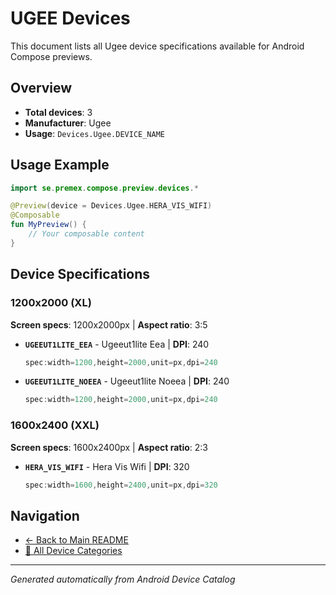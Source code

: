 # UGEE Devices

This document lists all Ugee device specifications available for Android Compose previews.

## Overview

- **Total devices**: 3
- **Manufacturer**: Ugee
- **Usage**: `Devices.Ugee.DEVICE_NAME`

## Usage Example

```kotlin
import se.premex.compose.preview.devices.*

@Preview(device = Devices.Ugee.HERA_VIS_WIFI)
@Composable
fun MyPreview() {
    // Your composable content
}
```

## Device Specifications

### 1200x2000 (XL)

**Screen specs**: 1200x2000px | **Aspect ratio**: 3:5

- **`UGEEUT1LITE_EEA`** - Ugeeut1lite Eea | **DPI**: 240
  ```kotlin
  spec:width=1200,height=2000,unit=px,dpi=240
  ```

- **`UGEEUT1LITE_NOEEA`** - Ugeeut1lite Noeea | **DPI**: 240
  ```kotlin
  spec:width=1200,height=2000,unit=px,dpi=240
  ```

### 1600x2400 (XXL)

**Screen specs**: 1600x2400px | **Aspect ratio**: 2:3

- **`HERA_VIS_WIFI`** - Hera Vis Wifi | **DPI**: 320
  ```kotlin
  spec:width=1600,height=2400,unit=px,dpi=320
  ```

## Navigation

- [← Back to Main README](../../README.md)
- [📱 All Device Categories](../README.md)

---
*Generated automatically from Android Device Catalog*
